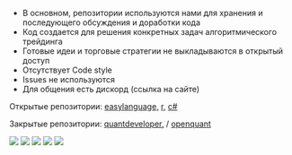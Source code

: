 * В основном, репозитории используются нами для хранения и последующего обсуждения и доработки кода
* Код создается для решения конкретных задач алгоритмического трейдинга 
* Готовые идеи и торговые стратегии не выкладываются в открытый доступ
* Отсутствует Code style
* Issues не используются
* Для общения есть дискорд (ссылка на сайте)

Открытые репозитории: 
<a href="https://github.com/Ragve-hub/EasyLanguage-code" target="">easylanguage,</a> 
<a href="https://github.com/Ragve-hub/R-code " target="">r,</a> 
<a href="https://github.com/Ragve-hub/CSharpe-code " target="">c#</a> 

Закрытые репозитории:
<a href="https://github.com/Ragve-hub/QDevelop-code" target="">quantdeveloper,</a>  / 
<a href="https://github.com/Ragve-hub/Oquant-code" target="">openquant</a>


 ![](http://github-profile-summary-cards.vercel.app/api/cards/profile-details?username=ragve-hub&theme=default)
 ![](http://github-profile-summary-cards.vercel.app/api/cards/stats?username=ragve-hub&theme=default)
![](http://github-profile-summary-cards.vercel.app/api/cards/productive-time?username=ragve-hub&theme=default&utcOffset=8)
 ![](https://github-profile-summary-cards.vercel.app/api/cards/repos-per-language?username=ragve-hub&theme=default)
  ![](http://github-profile-summary-cards.vercel.app/api/cards/most-commit-language?username=ragve-hub&theme=default)

 
